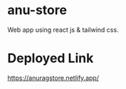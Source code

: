 # anu-store
Web app using react js & tailwind css.

# Deployed Link
https://anuragstore.netlify.app/